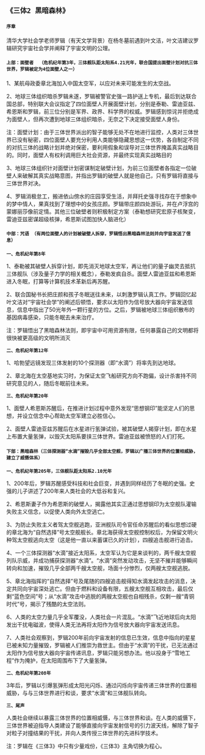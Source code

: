 ## **`《三体2 黑暗森林》 `**  
#### **`序章 `**  

清华大学社会学老师罗辑（有天文学背景）在杨冬墓前遇到叶文洁，叶文洁建议罗辑研究宇宙社会学并阐释了宇宙文明的公理。

#### **`上部：面壁者  （危机纪年第3年，三体舰队距太阳系4.21光年，联合国提出面壁计划对抗三体世界，罗辑被定为4位面壁人之一） `**  

1、某航母政委章北海加入中国太空军，以应对未来可能发生的太空战。

2、地球三体组织暗杀罗辑未遂，罗辑被警官史强一路护送上专机，最后到达联合国总部，特别联大会议指定了四位面壁人开展面壁计划，分别是泰勒、雷迪亚兹、希恩斯和罗辑，前三位分别是军界、政界、科学界的权威。罗辑感到惊诧并拒绝成为面壁人，但再次遭到地球三体组织暗杀，无奈之下决定接受面壁人身份。

注：面壁计划：由于三体世界派出的智子能够无处不在地进行监控，人类对三体世界已没有秘密，四位面壁人要充分利用人类能够隐藏思想这一优势，各自制定不同的对抗三体的战略计划并绝对保密，要利用假象和误导对三体世界掩盖真实战略目的。同时，面壁人有权利调用巨大社会资源，并最终实现真实战略目的

3、地球三体组织针对面壁计划密谋制定破壁计划，为前三位面壁者各指定一位破壁人来破解其真实战略意图，并指出罗辑的破壁人就是他自己，只有罗辑将直接与三体世界对决。

4、罗辑消极怠工，搬进依山傍水的庄园享受生活，并拜托史强寻找存在于想象中的梦中情人，果真找到了理想中的女孩庄颜。罗辑带庄颜四处游玩，并在卢浮宫的蒙娜丽莎像前定情。其他三位破壁者则积极制定方案（泰勒想研究宏原子核聚变，雷迪亚兹密谋超级核弹，希恩斯试图加快人脑进化）

#### **`中部：咒语 （有两位面壁人的计划被破壁人拆穿，罗辑悟出黑暗森林法则并向宇宙发送了信息） `**  
 **`一、危机纪年第8年 `** 

1、泰勒被其破壁人拆穿计划，即先消灭地球太空军，再让他们的量子幽灵去抵抗三体舰队（涉及量子力学的相关概念），泰勒发疯自杀。面壁人雷迪亚兹和希恩斯进入冬眠，打算等计算机技术革新后再苏醒。

2、联合国秘书长把庄颜和孩子冬眠送往未来，以刺激罗辑认真工作。罗辑回忆起叶文洁对“宇宙社会学”的阐述后顿悟，要求以太阳作为信号放大器向宇宙发送信息，信息中指出了50光年外一颗行星的方位。之后，罗辑被地球三体组织散布的基因病毒感染，只能冬眠去未来治疗。

注：罗辑悟出了黑暗森林法则，即宇宙中可用资源有限，任何暴露自己的文明都将很快被更高级的文明所消灭

 **`二、危机纪年第12年 `** 

1、哈勃望远镜发现三体发射的10个探测器（即“水滴”）将率先到达地球。

2、章北海在太空基地实习时，为保证太空飞船研究方向不跑偏，设计杀害持不同研究意见的人，随后冬眠前往未来。

 **`三、危机纪年第20年 `** 

1、面壁人希恩斯苏醒后，在推进计划过程中意外发现“思想钢印”能坚定人们的思想，并设立信念中心帮助太空军建立必胜信心。

2、面壁人雷迪亚兹苏醒后在水星进行氢弹试验，被其破壁人揭穿计划，即在水星上布置大量氢弹，以毁灭太阳系要挟三体世界。雷迪亚兹被愤怒的人们打死。

#### **`下部：黑暗森林（三体探测器“水滴”摧毁几乎全部太空舰，罗辑以广播三体世界的位置相威胁，建立了威慑体系） `**  
 **`一、危机纪年第205年，三体舰队距太阳系2.10光年 `** 

1、200年后，罗辑苏醒感受科技和社会巨变，并遇到同样经历了冬眠的史强。史强的儿子讲述了200年来人类社会的大低谷和复兴。

2、希恩斯妻子作为希恩斯的破壁人，揭露他其实正通过思想钢印为太空舰队灌输失败主义信念，以促使人类向外太空逃亡。

3、为防止失败主义者驾太空舰逃跑，亚洲舰队司令官任命苏醒后的看似思想过硬的章北海为“自然选择”号太空舰舰长。章北海获得太空舰控制权后，为保留文明火种驾太空舰逃向太空（这是他一直以来蓄谋已久的计划），四艘追击舰进行追击。

4、一个三体探测器“水滴”接近太阳系，太空军认为它是来谈判的，两千艘太空舰列队示威，并成功捕获探测器“水滴”。“水滴”突然发动攻击，无坚不摧并能够瞬间转向和加速，摧毁几乎全部两千艘太空舰，场面十分惨烈，仅两艘太空舰逃脱。

5、章北海指挥的“自然选择”号及尾随的四艘追击舰得知水滴发起攻击的消息，决定共同向宇宙深处逃亡。但由于燃料和设备有限，五艘太空舰互相攻击，最后仅剩“蓝色空间”号；从“水滴”攻击中逃脱的两艘太空舰也自相残杀，仅剩一艘“青铜时代”号，揭示了残酷的太空法则。

6、人类的太空力量几乎全军覆没，人类社会一片混乱。“水滴”飞近地球后向太阳发出干扰电磁波，使得人类无法再将太阳作为信号放大器向宇宙发送讯息。

7、人类社会观察到，罗辑200年前向宇宙发射的信息已生效，信息中指向的星星已被未知力量摧毁，罗辑被人们推崇为救世主。但由于“水滴”的干扰，已无法通过太阳作为信号放大器向宇宙传递讯息，罗辑只能另想办法。他以投身于“雪地工程”作为掩护，在太阳周围布下了大量氢弹。

 **`二、危机纪年第208年 `** 

3年后，罗辑以引爆氢弹形成太阳光闪烁、通过闪烁向宇宙传递三体世界的位置相威胁，与与三体世界进行和谈，要求“水滴”和三体舰队转向。

 **`三、尾声 `** 

人类社会继续以暴露三体世界的位置相威慑，与三体世界和谈。在人类的威慑下，三体世界被迫指导人类建设了能够直接向宇宙发射信号的引力波天线，解除了智子对粒子对撞结果的干扰，并向人类传授三体世界的先进科学技术。

注：罗辑在《三体3》中只有少量戏份，《三体3》主角切换为程心。